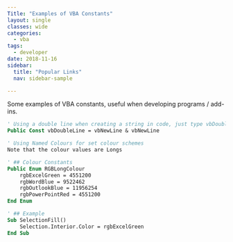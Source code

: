 ```yaml
---
Title: "Examples of VBA Constants"
layout: single
classes: wide
categories:
  - vba
tags:
  - developer
date: 2018-11-16
sidebar:
  title: "Popular Links"
  nav: sidebar-sample

---
```

Some examples of VBA constants, useful when developing programs / add-ins.

```vb
' Using a double line when creating a string in code, just type vbDoubleLine
Public Const vbDoubleLine = vbNewLine & vbNewLine

' Using Named Colours for set colour schemes
Note that the colour values are Longs

' ## Colour Constants
Public Enum RGBLongColour
    rgbExcelGreen = 4551200
    rgbWordBlue = 9522462
    rgbOutlookBlue = 11956254
    rgbPowerPointRed = 4551200
End Enum

' ## Example
Sub SelectionFill()
    Selection.Interior.Color = rgbExcelGreen
End Sub
```
